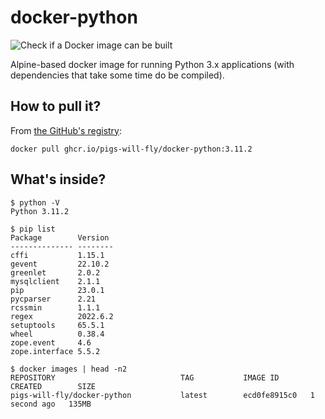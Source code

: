 # docker-python
![Check if a Docker image can be built](https://github.com/pigs-will-fly/docker-python/workflows/Check%20if%20a%20Docker%20image%20can%20be%20built/badge.svg)

Alpine-based docker image for running Python 3.x applications (with dependencies that take some time do be compiled).

## How to pull it?

From [the GitHub's registry](https://github.com/pigs-will-fly/docker-python/pkgs/container/docker-python):

```
docker pull ghcr.io/pigs-will-fly/docker-python:3.11.2
```

## What's inside?

```
$ python -V
Python 3.11.2

$ pip list
Package        Version
-------------- --------
cffi           1.15.1
gevent         22.10.2
greenlet       2.0.2
mysqlclient    2.1.1
pip            23.0.1
pycparser      2.21
rcssmin        1.1.1
regex          2022.6.2
setuptools     65.5.1
wheel          0.38.4
zope.event     4.6
zope.interface 5.5.2

$ docker images | head -n2
REPOSITORY                            TAG           IMAGE ID       CREATED        SIZE
pigs-will-fly/docker-python           latest        ecd0fe8915c0   1 second ago   135MB
```
